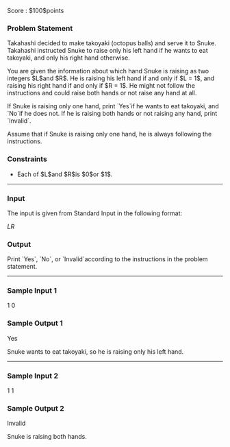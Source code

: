 
<div>

<span>

<span>

<p>
Score : $100$points
</p>

<div>

<section>

### **Problem Statement**

<p>
Takahashi decided to make takoyaki (octopus balls) and serve it to Snuke. Takahashi instructed Snuke to raise only his left hand if he wants to eat takoyaki, and only his right hand otherwise.
</p>

<p>
You are given the information about which hand Snuke is raising as two integers $L$and $R$.
He is raising his left hand if and only if $L = 1$, and raising his right hand if and only if $R = 1$. He might not follow the instructions and could raise both hands or not raise any hand at all.
</p>

<p>
If Snuke is raising only one hand, print `Yes`if he wants to eat takoyaki, and `No`if he does not. If he is raising both hands or not raising any hand, print `Invalid`.
</p>

<p>
Assume that if Snuke is raising only one hand, he is always following the instructions.
</p>

</section>

</div>

<div>

<section>

### **Constraints**

<ul>

<li>
Each of $L$and $R$is $0$or $1$.
</li>

</ul>

</section>

</div>

---

<div>

<div>

<section>

### **Input**

<p>
The input is given from Standard Input in the following format:
</p>

<div>

$L$$R$
</div>

</section>

</div>

<div>

<section>

### **Output**

<p>
Print `Yes`, `No`, or `Invalid`according to the instructions in the problem statement.
</p>

</section>

</div>

</div>

---

<div>

<section>

### **Sample Input 1**

<div>

1 0

</div>

</section>

</div>

<div>

<section>

### **Sample Output 1**

<div>

Yes

</div>

<p>
Snuke wants to eat takoyaki, so he is raising only his left hand.
</p>

</section>

</div>

---

<div>

<section>

### **Sample Input 2**

<div>

1 1

</div>

</section>

</div>

<div>

<section>

### **Sample Output 2**

<div>

Invalid

</div>

<p>
Snuke is raising both hands.
</p>

</section>

</div>

</span>

</span>

</div>
